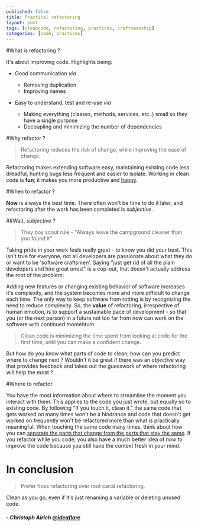 ```yaml
---
published: false
title: Practical refactoring
layout: post
tags: [cleancode, refactoring, practices, craftsmanship]
categories: [code, practices]
---
```

#What is refactoring ?

It's about improving code. Highlights being:

* Good communication _via_
  * Removing duplication 
  * Improving names

* Easy to understand, test and re-use _via_
  * Making everything (classes, methods, services, etc..) small so they have a single purpose
  * Decoupling and minimizing the number of dependencies

#Why refactor ?

> Refactoring reduces the risk of change, while improving the ease of change.

Refactoring makes extending software easy, maintaining existing code less dreadful, hunting bugs less frequent and easier to isolate. Working in clean code is **fun**; it makes you more productive and [happy](http://stackoverflow.com/research/developer-survey-2016#developers-who-code-are-happy-developers).

#When to refactor ?

**Now** is always the best time. There often won't be time to do it later, and refactoring after the work has been completed is _subjective_.

##Wait, _subjective_ ?

> They boy scout rule - "Always leave the campground cleaner than you found it"

Taking pride in your work feels really great - to know you did your best. This isn't true for everyone, not all developers are passionate about what they do or want to be 'software craftsmen'. Saying "just get rid of all the plain developers and hire great ones!" is a cop-out, that doesn't actually address the root of the problem: 

Adding new features or changing existing behavior of software increases it's complexity, and the system becomes more and more difficult to change each time. The only way to keep software from rotting is by recognizing the need to reduce complexity. So, the **value** of refactoring, irrespective of human emotion, is to support a sustainable pace of development - so that you (or the next person) in a future not too far from now can work on the software with continued momentum.

> Clean code is minimizing the time spent from looking at code for the first time, until you can make a confident change.

But how do you know what parts of code to clean, how can you predict where to change next ? Wouldn't it be great if there was an *objective* way that provides feedback and takes out the guesswork of where refactoring will help the most ?

#Where to refactor

You have the most information about *where* to streamline the moment you interact with them. This applies to the code you just wrote, but equally so to existing code. By following "If you touch it, clean it." the same code that gets worked on many times won't be a hindrance and code that doesn't get worked on frequently won't be refactored more than what is practically meaningful. When touching the same code many times, think about how you can [separate the parts that change from the parts that stay the same](https://en.wikipedia.org/wiki/Open/closed_principle). If you refactor while you code, you also have a much better idea of *how* to improve the code because you still have the context fresh in your mind.

# In conclusion

> Prefer floss refactoring over root canal refactoring.

Clean as you go, even if it's just renaming a variable or deleting unused code.

##### - Christoph Alrich [@ideaflare](twitter.com/ideaflare)